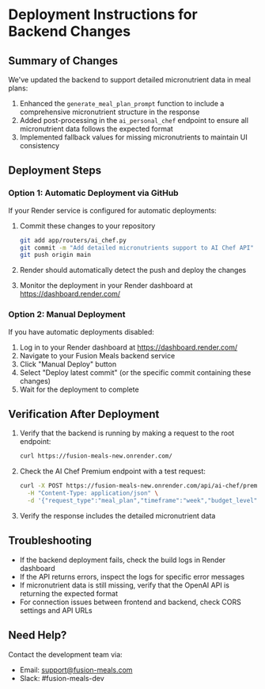 # Deployment Instructions for Backend Changes

## Summary of Changes
We've updated the backend to support detailed micronutrient data in meal plans:

1. Enhanced the `generate_meal_plan_prompt` function to include a comprehensive micronutrient structure in the response
2. Added post-processing in the `ai_personal_chef` endpoint to ensure all micronutrient data follows the expected format
3. Implemented fallback values for missing micronutrients to maintain UI consistency

## Deployment Steps

### Option 1: Automatic Deployment via GitHub
If your Render service is configured for automatic deployments:

1. Commit these changes to your repository
   ```bash
   git add app/routers/ai_chef.py
   git commit -m "Add detailed micronutrients support to AI Chef API"
   git push origin main
   ```

2. Render should automatically detect the push and deploy the changes
3. Monitor the deployment in your Render dashboard at https://dashboard.render.com/

### Option 2: Manual Deployment
If you have automatic deployments disabled:

1. Log in to your Render dashboard at https://dashboard.render.com/
2. Navigate to your Fusion Meals backend service
3. Click "Manual Deploy" button
4. Select "Deploy latest commit" (or the specific commit containing these changes)
5. Wait for the deployment to complete

## Verification After Deployment

1. Verify that the backend is running by making a request to the root endpoint:
   ```bash
   curl https://fusion-meals-new.onrender.com/
   ```

2. Check the AI Chef Premium endpoint with a test request:
   ```bash
   curl -X POST https://fusion-meals-new.onrender.com/api/ai-chef/premium/ai-chef \
     -H "Content-Type: application/json" \
     -d '{"request_type":"meal_plan","timeframe":"week","budget_level":"moderate"}'
   ```

3. Verify the response includes the detailed micronutrient data

## Troubleshooting

- If the backend deployment fails, check the build logs in Render dashboard
- If the API returns errors, inspect the logs for specific error messages
- If micronutrient data is still missing, verify that the OpenAI API is returning the expected format
- For connection issues between frontend and backend, check CORS settings and API URLs

## Need Help?

Contact the development team via:
- Email: support@fusion-meals.com
- Slack: #fusion-meals-dev 